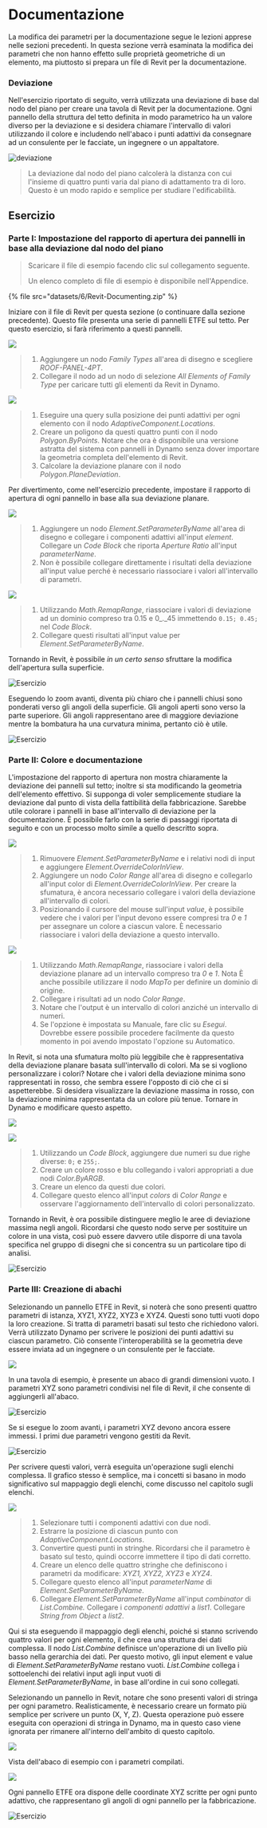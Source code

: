 # Documentazione

La modifica dei parametri per la documentazione segue le lezioni apprese nelle sezioni precedenti. In questa sezione verrà esaminata la modifica dei parametri che non hanno effetto sulle proprietà geometriche di un elemento, ma piuttosto si prepara un file di Revit per la documentazione.

### Deviazione

Nell'esercizio riportato di seguito, verrà utilizzata una deviazione di base dal nodo del piano per creare una tavola di Revit per la documentazione. Ogni pannello della struttura del tetto definita in modo parametrico ha un valore diverso per la deviazione e si desidera chiamare l'intervallo di valori utilizzando il colore e includendo nell'abaco i punti adattivi da consegnare ad un consulente per le facciate, un ingegnere o un appaltatore.

![deviazione](images/6/deviation.jpg)

> La deviazione dal nodo del piano calcolerà la distanza con cui l'insieme di quattro punti varia dal piano di adattamento tra di loro. Questo è un modo rapido e semplice per studiare l'edificabilità.

## Esercizio

### Parte I: Impostazione del rapporto di apertura dei pannelli in base alla deviazione dal nodo del piano

> Scaricare il file di esempio facendo clic sul collegamento seguente.
>
> Un elenco completo di file di esempio è disponibile nell'Appendice.

{% file src="datasets/6/Revit-Documenting.zip" %}

Iniziare con il file di Revit per questa sezione (o continuare dalla sezione precedente). Questo file presenta una serie di pannelli ETFE sul tetto. Per questo esercizio, si farà riferimento a questi pannelli.

![](images/6/documenting-exerciseI-01.jpg)

> 1. Aggiungere un nodo _Family Types_ all'area di disegno e scegliere _ROOF-PANEL-4PT_.
> 2. Collegare il nodo ad un nodo di selezione _All Elements of Family Type_ per caricare tutti gli elementi da Revit in Dynamo.

![](images/6/documenting-exerciseI-02.jpg)

> 1. Eseguire una query sulla posizione dei punti adattivi per ogni elemento con il nodo _AdaptiveComponent.Locations_.
> 2. Creare un poligono da questi quattro punti con il nodo _Polygon.ByPoints_. Notare che ora è disponibile una versione astratta del sistema con pannelli in Dynamo senza dover importare la geometria completa dell'elemento di Revit.
> 3. Calcolare la deviazione planare con il nodo _Polygon.PlaneDeviation_.

Per divertimento, come nell'esercizio precedente, impostare il rapporto di apertura di ogni pannello in base alla sua deviazione planare.

![](images/6/documenting-exerciseI-03.jpg)

> 1. Aggiungere un nodo _Element.SetParameterByName_ all'area di disegno e collegare i componenti adattivi all'input _element_. Collegare un _Code Block_ che riporta _Aperture Ratio_ all'input _parameterName_.
> 2. Non è possibile collegare direttamente i risultati della deviazione all'input value perché è necessario riassociare i valori all'intervallo di parametri.

![](images/6/documenting-exerciseI-04.jpg)

> 1. Utilizzando _Math.RemapRange_, riassociare i valori di deviazione ad un dominio compreso tra 0.15 e 0_._45 immettendo `0.15; 0.45;` nel _Code Block_.
> 2. Collegare questi risultati all'input value per _Element.SetParameterByName_.

Tornando in Revit, è possibile _in un certo senso_ sfruttare la modifica dell'apertura sulla superficie.

![Esercizio](images/6/13.jpg)

Eseguendo lo zoom avanti, diventa più chiaro che i pannelli chiusi sono ponderati verso gli angoli della superficie. Gli angoli aperti sono verso la parte superiore. Gli angoli rappresentano aree di maggiore deviazione mentre la bombatura ha una curvatura minima, pertanto ciò è utile.

![Esercizio](images/6/13a.jpg)

### Parte II: Colore e documentazione

L'impostazione del rapporto di apertura non mostra chiaramente la deviazione dei pannelli sul tetto; inoltre si sta modificando la geometria dell'elemento effettivo. Si supponga di voler semplicemente studiare la deviazione dal punto di vista della fattibilità della fabbricazione. Sarebbe utile colorare i pannelli in base all'intervallo di deviazione per la documentazione. È possibile farlo con la serie di passaggi riportata di seguito e con un processo molto simile a quello descritto sopra.

![](images/6/documenting-exerciseII-01.jpg)

> 1. Rimuovere _Element.SetParameterByName_ e i relativi nodi di input e aggiungere _Element.OverrideColorInView_.
> 2. Aggiungere un nodo _Color Range_ all'area di disegno e collegarlo all'input color di _Element.OverrideColorInView_. Per creare la sfumatura, è ancora necessario collegare i valori della deviazione all'intervallo di colori.
> 3. Posizionando il cursore del mouse sull'input _value_, è possibile vedere che i valori per l'input devono essere compresi tra _0_ e _1_ per assegnare un colore a ciascun valore. È necessario riassociare i valori della deviazione a questo intervallo.

![](images/6/documenting-exerciseII-02.jpg)

> 1. Utilizzando _Math.RemapRange_, riassociare i valori della deviazione planare ad un intervallo compreso tra *0* e _1_. Nota È anche possibile utilizzare il nodo _MapTo_ per definire un dominio di origine.
> 2. Collegare i risultati ad un nodo _Color Range_.
> 3. Notare che l'output è un intervallo di colori anziché un intervallo di numeri.
> 4. Se l'opzione è impostata su Manuale, fare clic su _Esegui_. Dovrebbe essere possibile procedere facilmente da questo momento in poi avendo impostato l'opzione su Automatico.

In Revit, si nota una sfumatura molto più leggibile che è rappresentativa della deviazione planare basata sull'intervallo di colori. Ma se si vogliono personalizzare i colori? Notare che i valori della deviazione minima sono rappresentati in rosso, che sembra essere l'opposto di ciò che ci si aspetterebbe. Si desidera visualizzare la deviazione massima in rosso, con la deviazione minima rappresentata da un colore più tenue. Tornare in Dynamo e modificare questo aspetto.

![](images/6/09.jpg)

![](images/6/documenting-exerciseII-04.jpg)

> 1. Utilizzando un _Code Block_, aggiungere due numeri su due righe diverse: `0;` e `255;`.
> 2. Creare un colore rosso e blu collegando i valori appropriati a due nodi _Color.ByARGB_.
> 3. Creare un elenco da questi due colori.
> 4. Collegare questo elenco all'input _colors_ di _Color Range_ e osservare l'aggiornamento dell'intervallo di colori personalizzato.

Tornando in Revit, è ora possibile distinguere meglio le aree di deviazione massima negli angoli. Ricordarsi che questo nodo serve per sostituire un colore in una vista, così può essere davvero utile disporre di una tavola specifica nel gruppo di disegni che si concentra su un particolare tipo di analisi.

![Esercizio](images/6/07(6).jpg)

### Parte III: Creazione di abachi

Selezionando un pannello ETFE in Revit, si noterà che sono presenti quattro parametri di istanza, XYZ1, XYZ2, XYZ3 e XYZ4. Questi sono tutti vuoti dopo la loro creazione. Si tratta di parametri basati sul testo che richiedono valori. Verrà utilizzato Dynamo per scrivere le posizioni dei punti adattivi su ciascun parametro. Ciò consente l'interoperabilità se la geometria deve essere inviata ad un ingegnere o un consulente per le facciate.

![](images/6/documenting-exerciseIII-01.jpg)

In una tavola di esempio, è presente un abaco di grandi dimensioni vuoto. I parametri XYZ sono parametri condivisi nel file di Revit, il che consente di aggiungerli all'abaco.

![Esercizio](images/6/03(8).jpg)

Se si esegue lo zoom avanti, i parametri XYZ devono ancora essere immessi. I primi due parametri vengono gestiti da Revit.

![Esercizio](images/6/02(9).jpg)

Per scrivere questi valori, verrà eseguita un'operazione sugli elenchi complessa. Il grafico stesso è semplice, ma i concetti si basano in modo significativo sul mappaggio degli elenchi, come discusso nel capitolo sugli elenchi.

![](images/6/documenting-exerciseIII-04.jpg)

> 1. Selezionare tutti i componenti adattivi con due nodi.
> 2. Estrarre la posizione di ciascun punto con _AdaptiveComponent.Locations_.
> 3. Convertire questi punti in stringhe. Ricordarsi che il parametro è basato sul testo, quindi occorre immettere il tipo di dati corretto.
> 4. Creare un elenco delle quattro stringhe che definiscono i parametri da modificare: _XYZ1, XYZ2, XYZ3_ e _XYZ4_.
> 5. Collegare questo elenco all'input _parameterName_ di _Element.SetParameterByName_.
> 6. Collegare _Element.SetParameterByName_ all'input _combinator_ di _List.Combine._ Collegare i _componenti adattivi_ a _list1_. Collegare _String from Object_ a _list2_.

Qui si sta eseguendo il mappaggio degli elenchi, poiché si stanno scrivendo quattro valori per ogni elemento, il che crea una struttura dei dati complessa. Il nodo _List.Combine_ definisce un'operazione di un livello più basso nella gerarchia dei dati. Per questo motivo, gli input element e value di _Element.SetParameterByName_ restano vuoti. _List.Combine_ collega i sottoelenchi dei relativi input agli input vuoti di _Element.SetParameterByName_, in base all'ordine in cui sono collegati.

Selezionando un pannello in Revit, notare che sono presenti valori di stringa per ogni parametro. Realisticamente, è necessario creare un formato più semplice per scrivere un punto (X, Y, Z). Questa operazione può essere eseguita con operazioni di stringa in Dynamo, ma in questo caso viene ignorata per rimanere all'interno dell'ambito di questo capitolo.

![](../.gitbook/assets/04(5).jpg)

Vista dell'abaco di esempio con i parametri compilati.

![](../.gitbook/assets/01(9).jpg)

Ogni pannello ETFE ora dispone delle coordinate XYZ scritte per ogni punto adattivo, che rappresentano gli angoli di ogni pannello per la fabbricazione.

![Esercizio](../.gitbook/assets/00(8).jpg)
